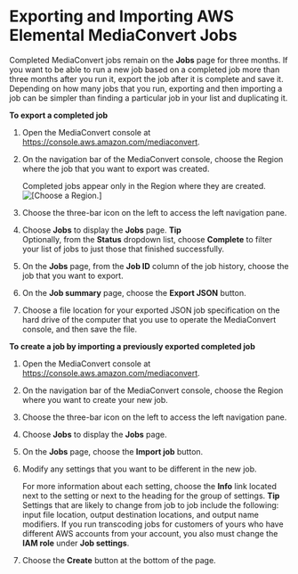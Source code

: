 # Exporting and Importing AWS Elemental MediaConvert Jobs<a name="exporting-and-importing-jobs"></a>

Completed MediaConvert jobs remain on the **Jobs** page for three months\. If you want to be able to run a new job based on a completed job more than three months after you run it, export the job after it is complete and save it\. Depending on how many jobs that you run, exporting and then importing a job can be simpler than finding a particular job in your list and duplicating it\.

**To export a completed job**

1. Open the MediaConvert console at [https://console\.aws\.amazon\.com/mediaconvert](https://console.aws.amazon.com/mediaconvert)\.

1. On the navigation bar of the MediaConvert console, choose the Region where the job that you want to export was created\.

   Completed jobs appear only in the Region where they are created\.  
![\[Choose a Region.\]](http://docs.aws.amazon.com/mediaconvert/latest/ug/images/regions-list.png)

1. Choose the three\-bar icon on the left to access the left navigation pane\.

1. Choose **Jobs** to display the **Jobs** page\.
**Tip**  
Optionally, from the **Status** dropdown list, choose **Complete** to filter your list of jobs to just those that finished successfully\.

1. On the **Jobs** page, from the **Job ID** column of the job history, choose the job that you want to export\.

1. On the **Job summary** page, choose the **Export JSON** button\.

1. Choose a file location for your exported JSON job specification on the hard drive of the computer that you use to operate the MediaConvert console, and then save the file\.

**To create a job by importing a previously exported completed job**

1. Open the MediaConvert console at [https://console\.aws\.amazon\.com/mediaconvert](https://console.aws.amazon.com/mediaconvert)\.

1. On the navigation bar of the MediaConvert console, choose the Region where you want to create your new job\.

1. Choose the three\-bar icon on the left to access the left navigation pane\.

1. Choose **Jobs** to display the **Jobs** page\.

1. On the **Jobs** page, choose the **Import job** button\.

1. Modify any settings that you want to be different in the new job\.

   For more information about each setting, choose the **Info** link located next to the setting or next to the heading for the group of settings\.
**Tip**  
Settings that are likely to change from job to job include the following: input file location, output destination locations, and output name modifiers\. If you run transcoding jobs for customers of yours who have different AWS accounts from your account, you also must change the **IAM role** under **Job settings**\.

1. Choose the **Create** button at the bottom of the page\.